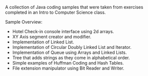 A collection of Java coding samples that were taken from exercises completed in an Intro to Computer Science class.

Sample Overview:
- Hotel Check-in console interface using 2d arrays.
- XY Axis segment creator and modifier.
- Implementation of Linked List.
- Implementation of Circular Doubly Linked List and Iterator.
- Implementation of Queue using Arrays and Linked Lists.
- Tree that adds strings as they come in alphabetical order.
- Simple examples of Huffman Coding and Hash Tables.
- File extension manipulator using Bit Reader and Writer.
